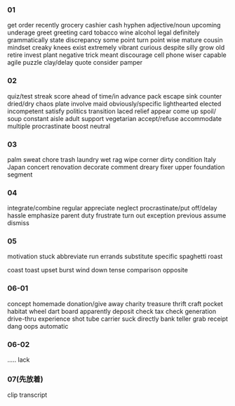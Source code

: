 ### 01

get order recently grocery cashier cash hyphen adjective/noun upcoming underage greet greeting card tobacco  wine alcohol legal  definitely grammatically state  discrepancy some point turn point wise mature cousin mindset  creaky  knees exist extremely vibrant curious despite silly grow old retire  invest plant negative trick  meant discourage cell phone wiser capable agile puzzle  clay/delay quote  consider pamper

### 02

quiz/test  streak  score ahead of time/in advance pack escape  sink counter dried/dry chaos plate involve maid obviously/specific lighthearted elected incompetent  satisfy politics transition laced relief appear come up spoil/  soup constant aisle adult support vegetarian accept/refuse accommodate multiple procrastinate boost neutral 

### 03

palm sweat chore trash laundry  wet rag wipe corner dirty condition Italy Japan concert renovation decorate comment dreary fixer upper foundation segment

 ### 04

integrate/combine regular appreciate neglect procrastinate/put off/delay hassle emphasize parent duty frustrate turn out exception previous assume dismiss

### 05

motivation stuck abbreviate run errands substitute specific spaghetti roast

coast toast upset burst wind down tense comparison opposite

### 06-01

concept  homemade donation/give away charity treasure thrift craft pocket habitat wheel dart board apparently deposit check tax check generation    drive-thru experience shot tube carrier suck directly bank teller grab receipt dang oops automatic

### 06-02

..... lack

### 07(先放着)   

clip transcript





 